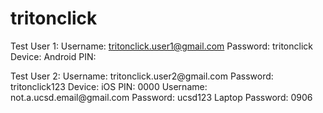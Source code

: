 # tritonclick
Test User 1: 
Username: tritonclick.user1@gmail.com 
Password: tritonclick 
Device: Android
PIN: 
<tr>
Test User 2: 
Username: tritonclick.user2@gmail.com 
Password: tritonclick123 
Device: iOS
PIN: 0000
<tr>
Username: not.a.ucsd.email@gmail.com
Password: ucsd123
<tr>
Laptop Password: 0906
